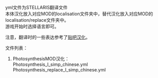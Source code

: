 yml文件为STELLARIS翻译文件  
本体汉化放入对应MOD的localisation文件夹中，替代汉化放入对应MOD的localisation/replace文件夹中。  
游戏开始时选择语言即可。  

注意，翻译时的一些表达参考了[贴吧汉化](https://steamcommunity.com/sharedfiles/filedetails/?id=683409704)。  

文件列表：  
1. PhotosynthesisMOD汉化：  
  Photosynthesis_l_simp_chinese.yml  
  Photosynthesis_replace_l_simp_chinese.yml  
